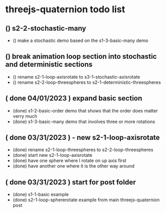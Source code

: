 # threejs-quaternion todo list

## () s2-2-stochastic-many
* () make a stochastic demo based on the s1-3-basic-many demo

## () break animation loop section into stochastic and deterministic sections
* () rename s2-1-loop-axisrotate to s3-1-stochastic-axisrotate
* () rename s2-2-loop-threespheres to s2-1-deterministic-threespheres

## ( done 04/01/2023 ) expand basic section
* (done) s1-2-basic-order demo that shows that the order does matter verry much
* (done) s1-3-basic-many demo that involves three or more rotations

## ( done 03/31/2023 ) - new s2-1-loop-axisrotate
* (done) rename s2-1-loop-threespheres to s2-2-loop-threespheres
* (done) start new s2-1-loop-axisrotate
* (done) have one sphere where I rotate on up axis first
* (done) have another one where it is the other way around

## ( done 03/31/2023 ) start for post folder
* (done) s1-1-basic example
* (done) s2-1-loop-sphererotate example from main threejs-quaternion post